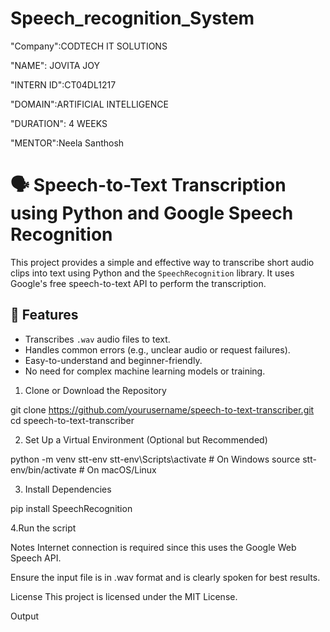 # Speech_recognition_System

"Company":CODTECH IT SOLUTIONS

"NAME": JOVITA JOY

"INTERN ID":CT04DL1217

"DOMAIN":ARTIFICIAL INTELLIGENCE

"DURATION": 4 WEEKS

"MENTOR":Neela Santhosh

# 🗣️ Speech-to-Text Transcription using Python and Google Speech Recognition

This project provides a simple and effective way to transcribe short audio clips into text using Python and the `SpeechRecognition` library. It uses Google's free speech-to-text API to perform the transcription.

## 📌 Features

- Transcribes `.wav` audio files to text.
- Handles common errors (e.g., unclear audio or request failures).
- Easy-to-understand and beginner-friendly.
- No need for complex machine learning models or training.

1. Clone or Download the Repository

git clone https://github.com/yourusername/speech-to-text-transcriber.git
cd speech-to-text-transcriber

 2. Set Up a Virtual Environment (Optional but Recommended)

python -m venv stt-env
stt-env\Scripts\activate      # On Windows
source stt-env/bin/activate   # On macOS/Linux

3. Install Dependencies

pip install SpeechRecognition

4.Run the script

 Notes
Internet connection is required since this uses the Google Web Speech API.

Ensure the input file is in .wav format and is clearly spoken for best results.

License
This project is licensed under the MIT License.

Output

